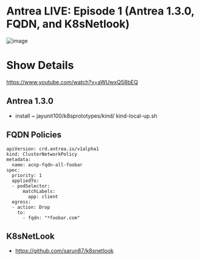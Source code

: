 # Antrea LIVE: Episode 1 (Antrea 1.3.0, FQDN, and K8sNetlook)

![image](https://github.com/jayunit100/k8sprototypes/raw/master/antrea-LIVE/antrea-LIVE.png)

# Show Details

https://www.youtube.com/watch?v=aWUwxQ58bEQ

## Antrea 1.3.0

- install ~ jayunit100/k8sprototypes/kind/ kind-local-up.sh

## FQDN Policies


```
apiVersion: crd.antrea.io/v1alpha1
kind: ClusterNetworkPolicy
metadata:
  name: acnp-fqdn-all-foobar
spec:
  priority: 1
  appliedTo:
  - podSelector:
      matchLabels:
        app: client
  egress:
  - action: Drop
    to:
      - fqdn: "*foobar.com"
```

## K8sNetLook

- https://github.com/sarun87/k8snetlook
